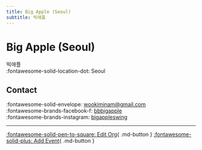```yaml
---
title: Big Apple (Seoul)
subtitle: 빅애플
---
```


# Big Apple (Seoul)

빅애플  
:fontawesome-solid-location-dot: Seoul  


## Contact

:fontawesome-solid-envelope: <wookiminam@gmail.com>  
:fontawesome-brands-facebook-f: [bbbigapple](https://www.facebook.com/bbbigapple)  
:fontawesome-brands-instagram: [bigappleswing](http://instagram.com/bigappleswing)  

---

[:fontawesome-solid-pen-to-square: Edit Org](https://github.com/swingdance/orgs/issues/new?assignees=&labels=update+org&projects=&template=03-update_entity.yml&title=Update%20Org%3A%20ko_KR%20%E2%80%A2%20Big%20Apple%20%28Seoul%29&region=ko_KR&id=big-apple-seoul&name=Big%20Apple%20%28Seoul%29){ .md-button } [:fontawesome-solid-plus: Add Event](https://github.com/swingdance/events/issues/new?assignees=&labels=add+event&projects=&template=02-add_entity.yml&title=Add%20Event%3A%20ko_KR%20%E2%80%A2%20%3CName%3E&region=ko_KR&province=Seoul&city=Seoul&org_id=big-apple-seoul){ .md-button }
